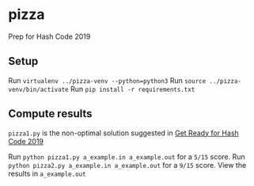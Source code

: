 # pizza

Prep for Hash Code 2019

## Setup

Run `virtualenv ../pizza-venv --python=python3`
Run `source ../pizza-venv/bin/activate`
Run `pip install -r requirements.txt`

## Compute results

`pizza1.py` is the non-optimal solution suggested in [Get Ready for Hash Code 2019](https://youtu.be/gXSUKdf7_GE?t=1107)

Run `python pizza1.py a_example.in a_example.out` for a `5/15` score.
Run `python pizza2.py a_example.in a_example.out` for a `9/15` score.
View the results in `a_example.out`
